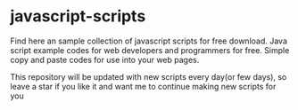 # javascript-scripts
Find here an sample collection of javascript scripts for free download. Java script example codes for web developers and programmers for free. Simple copy and paste codes for use into your web pages.

This repository will be updated with new scripts every day(or few days), so leave a star if you like it and want me to continue making new scripts for you
